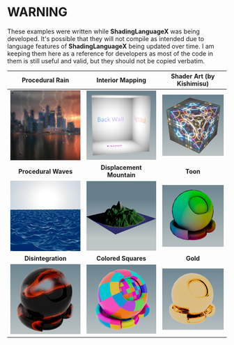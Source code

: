 # WARNING
These examples were written while __ShadingLanguageX__ was being developed. It's possible that they will not compile as intended due to language features of __ShadingLanguageX__ being updated over time. I am keeping them here as a reference for developers as most of the code in them is still useful and valid, but they should not be copied verbatim.

|            Procedural Rain            |            Interior Mapping             |     Shader Art (by Kishimisu)     |
|:-------------------------------------:|:---------------------------------------:|:---------------------------------:|
|        ![](screenshots/rain.png)      |    ![](screenshots/interiormapping.png) |    ![](screenshots/shaderart.png) |
|         __Procedural Waves__          |        __Displacement Mountain__        |             __Toon__              |
|        ![](screenshots/waves.png)     |       ![](screenshots/mountain.png)     |      ![](screenshots/toon.png)    |
|          __Disintegration__           |           __Colored Squares__           |             __Gold__              |
|    ![](screenshots/disintergrate.png) |        ![](screenshots/squares.png)     |      ![](screenshots/gold.png)    |
